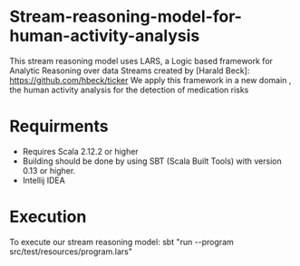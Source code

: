 # Stream-reasoning-model-for-human-activity-analysis
This stream reasoning model uses LARS, a Logic based framework for Analytic Reasoning over data Streams created by [Harald Beck]: https://github.com/hbeck/ticker
We apply this framework in a new domain , the human activity analysis for the detection of medication risks
# Requirments 
- Requires Scala 2.12.2 or higher
- Building should be done by using SBT (Scala Built Tools) with version 0.13 or higher.
- Intellij IDEA

# Execution
To execute our stream reasoning model: sbt "run --program src/test/resources/program.lars"


